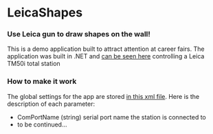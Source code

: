 # LeicaShapes

### Use Leica gun to draw shapes on the wall!

This is a demo application built to attract attention at career fairs.
The application was built in .NET and [can be seen here](https://youtu.be/1tV_7dCRRKU) controlling a Leica TM50i total station

### How to make it work
The global settings for the app are stored [in this xml file](https://github.com/chrumck/LeicaShapes/blob/master/TDOLeicaController/AppSettings.xml). Here is the description of each parameter:
* ComPortName (string) serial port name the station is connected to
* to be continued...

